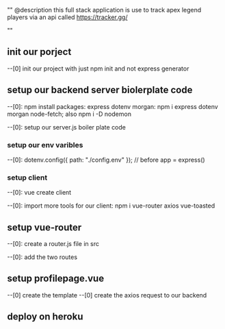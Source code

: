 ""
@description
this full stack application is use to track apex legend players via an api
called https://tracker.gg/

""

## init our porject

--[0] init our project with just npm init and not express generator

## setup our backend server biolerplate code

--[0]: npm install packages: express dotenv morgan: npm i express dotenv morgan node-fetch; also npm i -D nodemon

--[0]: setup our server.js boiler plate code

### setup our env varibles

--[0]: dotenv.config({ path: "./config.env" }); // before app = express()

### setup client

--[0]: vue create client

--[0]: import more tools for our client: npm i vue-router axios vue-toasted

## setup vue-router

--[0]: create a router.js file in src

--[0]: add the two routes

## setup profilepage.vue

--[0] create the template
--[0] create the axios request to our backend

## deploy on heroku
